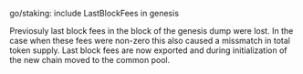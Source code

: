 go/staking: include LastBlockFees in genesis

Previosuly last block fees in the block of the genesis dump were lost. In the
case when these fees were non-zero this also caused a missmatch in total token
supply. Last block fees are now exported and during initialization of the new
chain moved to the common pool.
